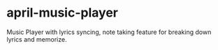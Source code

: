 # april-music-player
Music Player with lyrics syncing, note taking feature for breaking down lyrics and memorize.
